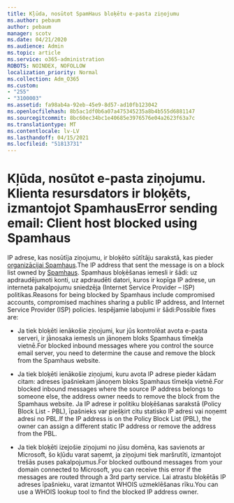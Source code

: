 ```yaml
---
title: Kļūda, nosūtot SpamHaus bloķētu e-pasta ziņojumu
ms.author: pebaum
author: pebaum
manager: scotv
ms.date: 04/21/2020
ms.audience: Admin
ms.topic: article
ms.service: o365-administration
ROBOTS: NOINDEX, NOFOLLOW
localization_priority: Normal
ms.collection: Adm_O365
ms.custom:
- "255"
- "3100003"
ms.assetid: fa98ab4a-92eb-45e9-8d57-ad10fb123042
ms.openlocfilehash: 8b5ac1df0b6a07a475345235a8b4b555d6881147
ms.sourcegitcommit: 8bc60ec34bc1e40685e3976576e04a2623f63a7c
ms.translationtype: MT
ms.contentlocale: lv-LV
ms.lasthandoff: 04/15/2021
ms.locfileid: "51813731"
---
```

# <a name="error-sending-email-client-host-blocked-using-spamhaus"></a><span data-ttu-id="91a21-102">Kļūda, nosūtot e-pasta ziņojumu. Klienta resursdators ir bloķēts, izmantojot Spamhaus</span><span class="sxs-lookup"><span data-stu-id="91a21-102">Error sending email: Client host blocked using Spamhaus</span></span>

<span data-ttu-id="91a21-103">IP adrese, kas nosūtīja ziņojumu, ir bloķēto sūtītāju sarakstā, kas pieder [organizācijai Spamhaus](https://go.microsoft.com/fwlink/p/?linkid=123245).</span><span class="sxs-lookup"><span data-stu-id="91a21-103">The IP address that sent the message is on a block list owned by [Spamhaus](https://go.microsoft.com/fwlink/p/?linkid=123245).</span></span> <span data-ttu-id="91a21-104">Spamhaus bloķēšanas iemesli ir šādi: uz apdraudējumoti konti, uz apdraudēti datori, kuros ir kopīga IP adrese, un interneta pakalpojumu sniedzēja (Internet Service Provider – ISP) politikas.</span><span class="sxs-lookup"><span data-stu-id="91a21-104">Reasons for being blocked by Spamhaus include compromised accounts, compromised machines sharing a public IP address, and Internet Service Provider (ISP) policies.</span></span> <span data-ttu-id="91a21-105">Iespējamie labojumi ir šādi:</span><span class="sxs-lookup"><span data-stu-id="91a21-105">Possible fixes are:</span></span>
  
- <span data-ttu-id="91a21-106">Ja tiek bloķēti ienākošie ziņojumi, kur jūs kontrolēat avota e-pasta serveri, ir jānosaka iemesls un jānoņem bloks Spamhaus tīmekļa vietnē.</span><span class="sxs-lookup"><span data-stu-id="91a21-106">For blocked inbound messages where you control the source email server, you need to determine the cause and remove the block from the Spamhaus website.</span></span>

- <span data-ttu-id="91a21-107">Ja tiek bloķēti ienākošie ziņojumi, kuru avota IP adrese pieder kādam citam: adreses īpašniekam jānoņem bloks Spamhaus tīmekļa vietnē.</span><span class="sxs-lookup"><span data-stu-id="91a21-107">For blocked inbound messages where the source IP address belongs to someone else, the address owner needs to remove the block from the Spamhaus website.</span></span> <span data-ttu-id="91a21-108">Ja IP adrese ir politiku bloķēšanas sarakstā (Policy Block List - PBL), īpašnieks var piešķirt citu statisko IP adresi vai noņemt adresi no PBL.</span><span class="sxs-lookup"><span data-stu-id="91a21-108">If the IP address is on the Policy Block List (PBL), the owner can assign a different static IP address or remove the address from the PBL.</span></span>

- <span data-ttu-id="91a21-109">Ja tiek bloķēti izejošie ziņojumi no jūsu domēna, kas savienots ar Microsoft, šo kļūdu varat saņemt, ja ziņojumi tiek maršrutīti, izmantojot trešās puses pakalpojumus.</span><span class="sxs-lookup"><span data-stu-id="91a21-109">For blocked outbound messages from your domain connected to Microsoft, you can receive this error if the messages are routed through a 3rd party service.</span></span> <span data-ttu-id="91a21-110">Lai atrastu bloķētās IP adreses īpašnieku, varat izmantot WHOIS uzmeklēšanas rīku.</span><span class="sxs-lookup"><span data-stu-id="91a21-110">You can use a WHOIS lookup tool to find the blocked IP address owner.</span></span>
